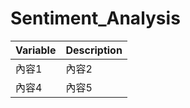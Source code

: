 # Sentiment_Analysis



| Variable | Description |
|---------|---------|
| 內容1   | 內容2   |
| 內容4   | 內容5   |
